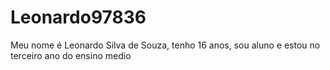 # Leonardo97836
Meu nome é Leonardo Silva de Souza, tenho 16 anos, sou aluno e estou no terceiro ano do ensino medio 
